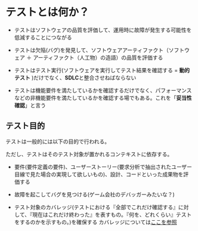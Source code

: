 # テストとは何か？

- テストはソフトウェアの品質を評価して、運用時に故障が発生する可能性を低減することにつながる

- テストは欠陥(バグ)を発見して、ソフトウェアアーティファクト（ソフトウェア ＋ アーティファクト（人工物）の造語）の品質を評価する

- テストはテスト実行(ソフトウェアを実行してテスト結果を確認する = **動的テスト** )だけでなく、**SDLC**と整合させねばならない

- テストは機能要件を満たしているかを確認するだけでなく、パフォーマンスなどの非機能要件を満たしているかを確認する場でもある。これを「**妥当性確認**」と言う 

## テスト目的

テストは一般的には以下の目的で行われる。

ただし、テストはそのテスト対象が置かれるコンテキストに依存する。

- 要件(要件定義の要件)、ユーザーストーリー(要求分析で抽出されたユーザー目線で見た場合の実現して欲しいもの)、設計、コードといった成果物を評価する

- 故障を起こしてバグを見つける(ゲーム会社のデバッガーみたいな？)

- テスト対象のカバレッジ(テストにおける『全部でこれだけ確認する』に対して、『現在はこれだけ終わった』を表すもの。『何を、どれくらい』テストをするのかを示すもの。)を確保する
カバレッジについては[ここを参照](https://wa3.i-3-i.info/word15885.html)
